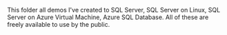 This folder all demos I've created to SQL Server, SQL Server on Linux, SQL Server on Azure Virtual Machine, Azure SQL Database. All of these are freely available to use by the public.
